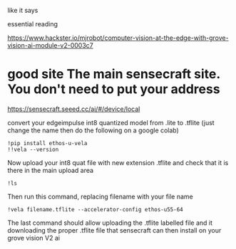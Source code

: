 like it says


essential reading


https://www.hackster.io/mjrobot/computer-vision-at-the-edge-with-grove-vision-ai-module-v2-0003c7



# good site The main sensecraft site. You don't need to put your address


https://sensecraft.seeed.cc/ai/#/device/local



convert your edgeimpulse int8 quantized model from  .lite   to .tflite   (just change the name then do the following on a google colab)

```
!pip install ethos-u-vela
!!vela --version
```
Now upload your int8 quat file with new extension .tflite and check that it is there in the main upload area
```
!ls
```
Then run this command, replacing filename with your file name

```
!vela filename.tflite --accelerator-config ethos-u55-64

```

The last command should allow uploading the .tflite labelled file and it downloading the proper .tflite file that sensecraft can then install on your grove vision V2 ai
